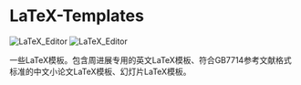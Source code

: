 # LaTeX-Templates

![LaTeX_Editor](https://img.shields.io/badge/LaTeX_Engine-TeXLive-blue)
![LaTeX_Editor](https://img.shields.io/badge/LaTeX_Editor-TexWorks-yellow)

一些LaTeX模板。包含周进展专用的英文LaTeX模板、符合GB7714参考文献格式标准的中文小论文LaTeX模板、幻灯片LaTeX模板。
